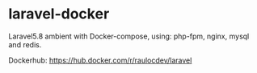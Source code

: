 # laravel-docker
Laravel5.8 ambient with Docker-compose, using: php-fpm, nginx, mysql and redis.

Dockerhub: https://hub.docker.com/r/raulocdev/laravel
